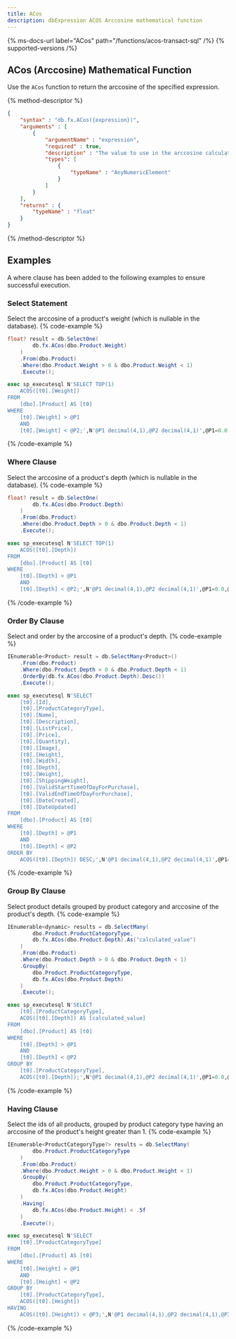 ```yaml
---
title: ACos
description: dbExpression ACOS Arccosine mathematical function
---
```


{% ms-docs-url label="ACos" path="/functions/acos-transact-sql" /%}
{% supported-versions /%}

## ACos (Arccosine) Mathematical Function

Use the `ACos` function to return the arccosine of the specified expression.

{% method-descriptor %}
```json
{
    "syntax" : "db.fx.ACos({expression})",
    "arguments" : [
        {
            "argumentName" : "expression",
            "required" : true, 
			"description" : "The value to use in the arccosine calculation.  The value of `expression` must be between -1 and 1.",
            "types": [
                { 
                    "typeName" : "AnyNumericElement"
                }
            ]
        }
    ],
	"returns" : {
		"typeName" : "float"
	}
}
```
{% /method-descriptor %}

## Examples
A where clause has been added to the following examples to ensure successful execution.

### Select Statement
Select the arccosine of a product's weight (which is nullable in the database).
{% code-example %}
```csharp
float? result = db.SelectOne(
        db.fx.ACos(dbo.Product.Weight)
    )
    .From(dbo.Product)
    .Where(dbo.Product.Weight > 0 & dbo.Product.Weight < 1)
    .Execute();
```
```sql
exec sp_executesql N'SELECT TOP(1)
	ACOS([t0].[Weight])
FROM
	[dbo].[Product] AS [t0]
WHERE
	[t0].[Weight] > @P1
	AND
	[t0].[Weight] < @P2;',N'@P1 decimal(4,1),@P2 decimal(4,1)',@P1=0.0,@P2=1.0
```
{% /code-example %}

### Where Clause
Select the arccosine of a product's depth (which is nullable in the database).
{% code-example %}
```csharp
float? result = db.SelectOne(
        db.fx.ACos(dbo.Product.Depth)
    )
    .From(dbo.Product)
    .Where(dbo.Product.Depth > 0 & dbo.Product.Depth < 1)
    .Execute();
```
```sql
exec sp_executesql N'SELECT TOP(1)
	ACOS([t0].[Depth])
FROM
	[dbo].[Product] AS [t0]
WHERE
	[t0].[Depth] > @P1
	AND
	[t0].[Depth] < @P2;',N'@P1 decimal(4,1),@P2 decimal(4,1)',@P1=0.0,@P2=1.0
```
{% /code-example %}

### Order By Clause
Select and order by the arccosine of a product's depth.
{% code-example %}
```csharp
IEnumerable<Product> result = db.SelectMany<Product>()
    .From(dbo.Product)
    .Where(dbo.Product.Depth > 0 & dbo.Product.Depth < 1)
    .OrderBy(db.fx.ACos(dbo.Product.Depth).Desc())
    .Execute();
```
```sql
exec sp_executesql N'SELECT
	[t0].[Id],
	[t0].[ProductCategoryType],
	[t0].[Name],
	[t0].[Description],
	[t0].[ListPrice],
	[t0].[Price],
	[t0].[Quantity],
	[t0].[Image],
	[t0].[Height],
	[t0].[Width],
	[t0].[Depth],
	[t0].[Weight],
	[t0].[ShippingWeight],
	[t0].[ValidStartTimeOfDayForPurchase],
	[t0].[ValidEndTimeOfDayForPurchase],
	[t0].[DateCreated],
	[t0].[DateUpdated]
FROM
	[dbo].[Product] AS [t0]
WHERE
	[t0].[Depth] > @P1
	AND
	[t0].[Depth] < @P2
ORDER BY
	ACOS([t0].[Depth]) DESC;',N'@P1 decimal(4,1),@P2 decimal(4,1)',@P1=0.0,@P2=1.0
```
{% /code-example %}

### Group By Clause
Select product details grouped by product
category and arccosine of the product's depth.
{% code-example %}
```csharp
IEnumerable<dynamic> results = db.SelectMany(
        dbo.Product.ProductCategoryType,
        db.fx.ACos(dbo.Product.Depth).As("calculated_value")
    )
    .From(dbo.Product)
    .Where(dbo.Product.Depth > 0 & dbo.Product.Depth < 1)
    .GroupBy(
        dbo.Product.ProductCategoryType,
        db.fx.ACos(dbo.Product.Depth)
    )
    .Execute();
```
```sql
exec sp_executesql N'SELECT
	[t0].[ProductCategoryType],
	ACOS([t0].[Depth]) AS [calculated_value]
FROM
	[dbo].[Product] AS [t0]
WHERE
	[t0].[Depth] > @P1
	AND
	[t0].[Depth] < @P2
GROUP BY
	[t0].[ProductCategoryType],
	ACOS([t0].[Depth]);',N'@P1 decimal(4,1),@P2 decimal(4,1)',@P1=0.0,@P2=1.0
```
{% /code-example %}

### Having Clause
Select the ids of all products, grouped by product
category type having an arccosine of the product's height greater than 1.
{% code-example %}
```csharp
IEnumerable<ProductCategoryType?> results = db.SelectMany(
        dbo.Product.ProductCategoryType
    )
    .From(dbo.Product)
    .Where(dbo.Product.Height > 0 & dbo.Product.Height < 1)
    .GroupBy(
        dbo.Product.ProductCategoryType,
        db.fx.ACos(dbo.Product.Height)
    )
    .Having(
        db.fx.ACos(dbo.Product.Height) < .5f
    )
    .Execute();
```
```sql
exec sp_executesql N'SELECT
	[t0].[ProductCategoryType]
FROM
	[dbo].[Product] AS [t0]
WHERE
	[t0].[Height] > @P1
	AND
	[t0].[Height] < @P2
GROUP BY
	[t0].[ProductCategoryType],
	ACOS([t0].[Height])
HAVING
	ACOS([t0].[Height]) < @P3;',N'@P1 decimal(4,1),@P2 decimal(4,1),@P3 real',@P1=0.0,@P2=1.0,@P3=0.5
```
{% /code-example %}
